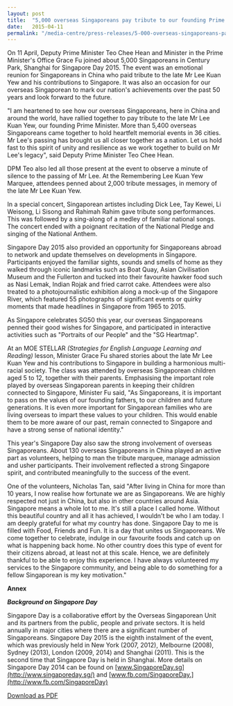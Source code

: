 ```yaml
---
layout: post
title:  "5,000 overseas Singaporeans pay tribute to our founding Prime Minister Mr Lee Kuan Yew at Singapore Day 2015"
date:   2015-04-11
permalink: "/media-centre/press-releases/5-000-overseas-singaporeans-pay-tribute-to-our-founding-prime-minister-mr-lee-kuan-yew-at-singapore-day-2015"
---
```


On 11 April, Deputy Prime Minister Teo Chee Hean and Minister in the Prime Minister's Office Grace Fu joined about 5,000 Singaporeans in Century Park, Shanghai for Singapore Day 2015. The event was an emotional reunion for Singaporeans in China who paid tribute to the late Mr Lee Kuan Yew and his contributions to Singapore. It was also an occasion for our overseas Singaporean to mark our nation's achievements over the past 50 years and look forward to the future.

"I am heartened to see how our overseas Singaporeans, here in China and around the world, have rallied together to pay tribute to the late Mr Lee Kuan Yew, our founding Prime Minister. More than 5,400 overseas Singaporeans came together to hold heartfelt memorial events in 36 cities. Mr Lee's passing has brought us all closer together as a nation. Let us hold fast to this spirit of unity and resilience as we work together to build on Mr Lee's legacy", said Deputy Prime Minister Teo Chee Hean.

DPM Teo also led all those present at the event to observe a minute of silence to the passing of Mr Lee. At the Remembering Lee Kuan Yew Marquee, attendees penned about 2,000 tribute messages, in memory of the late Mr Lee Kuan Yew.

In a special concert, Singaporean artistes including Dick Lee, Tay Kewei, Li Weisong, Li Sisong and Rahimah Rahim gave tribute song performances. This was followed by a sing-along of a medley of familiar national songs. The concert ended with a poignant recitation of the National Pledge and singing of the National Anthem.

Singapore Day 2015 also provided an opportunity for Singaporeans abroad to network and update themselves on developments in Singapore. Participants enjoyed the familiar sights, sounds and smells of home as they walked through iconic landmarks such as Boat Quay, Asian Civilisation Museum and the Fullerton and tucked into their favourite hawker food such as Nasi Lemak, Indian Rojak and fried carrot cake. Attendees were also treated to a photojournalistic exhibition along a mock-up of the Singapore River, which featured 55 photographs of significant events or quirky moments that made headlines in Singapore from 1965 to 2015.

As Singapore celebrates SG50 this year, our overseas Singaporeans penned their good wishes for Singapore, and participated in interactive activities such as "Portraits of our People" and the "SG Heartmap".

At an MOE STELLAR _(Strategies for English Language Learning and Reading)_ lesson, Minister Grace Fu shared stories about the late Mr Lee Kuan Yew and his contributions to Singapore in building a harmonious multi-racial society. The class was attended by overseas Singaporean children aged 5 to 12, together with their parents. Emphasising the important role played by overseas Singaporean parents in keeping their children connected to Singapore, Minister Fu said, "As Singaporeans, it is important to pass on the values of our founding fathers, to our children and future generations. It is even more important for Singaporean families who are living overseas to impart these values to your children. This would enable them to be more aware of our past, remain connected to Singapore and have a strong sense of national identity."

This year's Singapore Day also saw the strong involvement of overseas Singaporeans. About 130 overseas Singaporeans in China played an active part as volunteers, helping to man the tribute marquee, manage admission and usher participants. Their involvement reflected a strong Singapore spirit, and contributed meaningfully to the success of the event.

One of the volunteers, Nicholas Tan, said "After living in China for more than 10 years, I now realise how fortunate we are as Singaporeans. We are highly respected not just in China, but also in other countries around Asia. Singapore means a whole lot to me. It's still a place I called home. Without this beautiful country and all it has achieved, I wouldn't be who I am today. I am deeply grateful for what my country has done. Singapore Day to me is filled with Food, Friends and Fun. It is a day that unites us Singaporeans. We come together to celebrate, indulge in our favourite foods and catch up on what is happening back home. No other country does this type of event for their citizens abroad, at least not at this scale. Hence, we are definitely thankful to be able to enjoy this experience. I have always volunteered my services to the Singapore community, and being able to do something for a fellow Singaporean is my key motivation."

**Annex**

_**Background on Singapore Day**_ 

Singapore Day is a collaborative effort by the Overseas Singaporean Unit and its partners from the public, people and private sectors. It is held annually in major cities where there are a significant number of Singaporeans. Singapore Day 2015 is the eighth instalment of the event, which was previously held in New York (2007, 2012), Melbourne (2008), Sydney (2013), London (2009, 2014) and Shanghai (2011). This is the second time that Singapore Day is held in Shanghai. More details on Singapore Day 2014 can be found on [www.SingaporeDay.sg](http://www.singaporeday.sg/) and [www.fb.com/SingaporeDay.](http://www.fb.com/SingaporeDay)

[Download as PDF](https://github.com/isomerpages/isomerpages-stratgroup/raw/master/images/Press%20Release%20images/PDFs/5-000-overseas-singaporeans-pay-tribute-to-our-founding-prime-minister-mr-lee-kuan-yew-at-singapore-day-2015.pdf)
